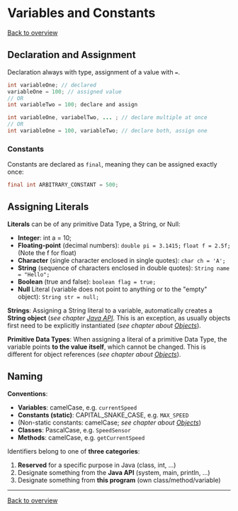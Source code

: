 # Variables and Constants
[Back to overview](./00_Java_SyntaxGuide.md)

## Declaration and Assignment
Declaration always with type, assignment of a value with `=`.
```java
int variableOne; // declared
variableOne = 100; // assigned value
// OR
int variableTwo = 100; declare and assign
```
```java
int variableOne, variabelTwo, ... ; // declare multiple at once
// OR
int variableOne = 100, variableTwo; // declare both, assign one
```

### Constants
Constants are declared as `final`, meaning they can be assigned exactly once:
```java
final int ARBITRARY_CONSTANT = 500;
```

## Assigning Literals

**Literals** can be of any primitive Data Type, a String, or Null:
- **Integer**: int a = 10;
- **Floating-point** (decimal numbers): `double pi = 3.1415;` `float f = 2.5f;` (Note the f for float)
- **Character** (single character enclosed in single quotes): `char ch = 'A';`
- **String** (sequence of characters enclosed in double quotes): `String name = "Hello";`
- **Boolean** (true and false): `boolean flag = true;`
- **Null** Literal (variable does not point to anything or to the "empty" object): `String str = null;`

**Strings**: Assigning a String literal to a variable, automatically creates a **String object** (*see chapter [Java API](07_Generics.md)*. This is an exception, as usually objects first need to be explicitly instantiated (*see chapter about [Objects](05_Objects_and_Methods.md)*).

**Primitive Data Types**: When assigning a literal of a primitive Data Type, the variable points **to the value itself**, which cannot be changed. This is different for object references (*see chapter about [Objects](05_Objects_and_Methods.md)*).


## Naming

**Conventions**:
- **Variables**: camelCase, e.g. ```currentSpeed```
- **Constants (static)**: CAPITAL_SNAKE_CASE, e.g. ```MAX_SPEED```
- (Non-static constants: camelCase; *see chapter about [Objects](05_Objects_and_Methods.md)*)
- **Classes**: PascalCase, e.g. ```SpeedSensor```
- **Methods**: camelCase, e.g. ```getCurrentSpeed```


Identifiers belong to one of **three categories**:
1. **Reserved** for a specific purpose in Java (class, int, ...)
2. Designate something from the **Java API** (system, main, println, ...)
3. Designate something from **this program** (own class/method/variable)

---

[Back to overview](./00_Java_SyntaxGuide.md)
